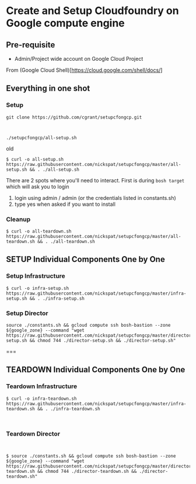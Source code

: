# Create and Setup Cloudfoundry on Google compute engine

## Pre-requisite
 * Admin/Project wide account on Google Cloud Project

From (Google Cloud Shell)[https://cloud.google.com/shell/docs/]

## Everything in one shot  

### Setup

```
git clone https://github.com/cgrant/setupcfongcp.git



./setupcfongcp/all-setup.sh
```

old
```
$ curl -o all-setup.sh https://raw.githubusercontent.com/nickspat/setupcfongcp/master/all-setup.sh && . ./all-setup.sh
```

There are 2 spots where you'll need to interact. First is during `bosh target` which will ask you to login

1) login using admin / admin (or the credentials listed in constants.sh)
2) type yes when asked if you want to install



### Cleanup

```
$ curl -o all-teardown.sh https://raw.githubusercontent.com/nickspat/setupcfongcp/master/all-teardown.sh && . ./all-teardown.sh
```

## SETUP Individual Components One by One

### Setup Infrastructure
```
$ curl -o infra-setup.sh https://raw.githubusercontent.com/nickspat/setupcfongcp/master/infra-setup.sh && . ./infra-setup.sh
```
### Setup Director
```
source ./constants.sh && gcloud compute ssh bosh-bastion --zone ${google_zone} --command "wget https://raw.githubusercontent.com/nickspat/setupcfongcp/master/director-setup.sh && chmod 744 ./director-setup.sh && ./director-setup.sh"

```



===


## TEARDOWN Individual Components One by One

### Teardown Infrastructure
```
$ curl -o infra-teardown.sh https://raw.githubusercontent.com/nickspat/setupcfongcp/master/infra-teardown.sh && . ./infra-teardown.sh



```
### Teardown Director
```


$ source ./constants.sh && gcloud compute ssh bosh-bastion --zone ${google_zone} --command "wget https://raw.githubusercontent.com/nickspat/setupcfongcp/master/director-teardown.sh && chmod 744 ./director-teardown.sh && ./director-teardown.sh"
```
